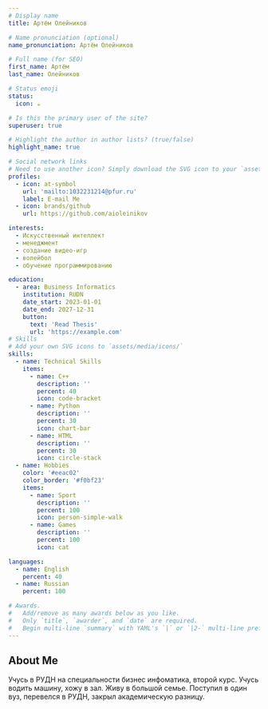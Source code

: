 ```yaml
---
# Display name
title: Артём Олейников

# Name pronunciation (optional)
name_pronunciation: Артём Олейников

# Full name (for SEO)
first_name: Артём
last_name: Олейников

# Status emoji
status:
  icon: ☕️

# Is this the primary user of the site?
superuser: true

# Highlight the author in author lists? (true/false)
highlight_name: true

# Social network links
# Need to use another icon? Simply download the SVG icon to your `assets/media/icons/` folder.
profiles:
  - icon: at-symbol
    url: 'mailto:1032231214@pfur.ru'
    label: E-mail Me
  - icon: brands/github
    url: https://github.com/aioleinikov

interests:
  - Искусственный интеллект
  - менеджмент
  - создание видео-игр
  - волейбол
  - обучение программированию

education:
  - area: Business Informatics
    institution: RUDN
    date_start: 2023-01-01
    date_end: 2027-12-31
    button:
      text: 'Read Thesis'
      url: 'https://example.com'
# Skills
# Add your own SVG icons to `assets/media/icons/`
skills:
  - name: Technical Skills
    items:
      - name: C++
        description: ''
        percent: 40
        icon: code-bracket
      - name: Python
        description: ''
        percent: 30
        icon: chart-bar
      - name: HTML
        description: ''
        percent: 30
        icon: circle-stack
  - name: Hobbies
    color: '#eeac02'
    color_border: '#f0bf23'
    items:
      - name: Sport
        description: ''
        percent: 100
        icon: person-simple-walk
      - name: Games
        description: ''
        percent: 100
        icon: cat

languages:
  - name: English
    percent: 40
  - name: Russian
    percent: 100

# Awards.
#   Add/remove as many awards below as you like.
#   Only `title`, `awarder`, and `date` are required.
#   Begin multi-line `summary` with YAML's `|` or `|2-` multi-line prefix and indent 2 spaces below.
---
```


## About Me

Учусь в РУДН на специальности бизнес инфоматика, второй курс. Учусь водить машину, хожу в зал. Живу в большой семье.
Поступил в один вуз, перевелся в РУДН, закрыл академическую разницу.

